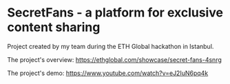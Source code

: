 # SecretFans - a platform for exclusive content sharing
Project created by my team during the ETH Global hackathon in Istanbul.

The project's overview: https://ethglobal.com/showcase/secret-fans-4snrg

The project's demo: https://www.youtube.com/watch?v=eJ2IuN6pq4k
